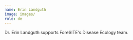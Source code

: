 ```yaml
---
name: Erin Landguth
image: images/
role: de
---
```

 
Dr. Erin Landguth supports ForeSITE's Disease Ecology team.

